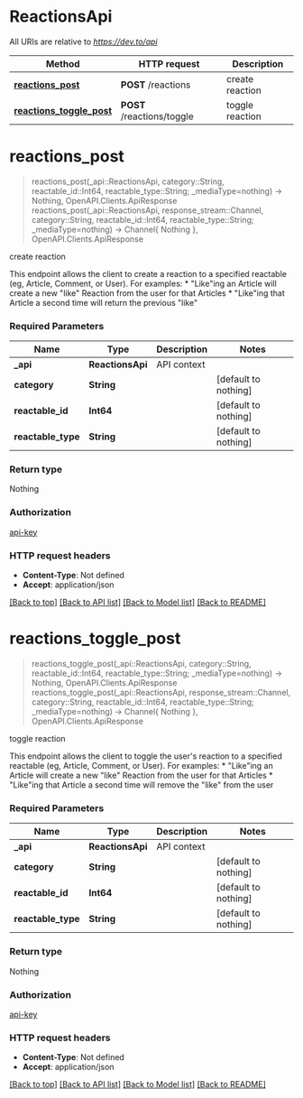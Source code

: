 # ReactionsApi

All URIs are relative to *https://dev.to/api*

Method | HTTP request | Description
------------- | ------------- | -------------
[**reactions_post**](ReactionsApi.md#reactions_post) | **POST** /reactions | create reaction
[**reactions_toggle_post**](ReactionsApi.md#reactions_toggle_post) | **POST** /reactions/toggle | toggle reaction


# **reactions_post**
> reactions_post(_api::ReactionsApi, category::String, reactable_id::Int64, reactable_type::String; _mediaType=nothing) -> Nothing, OpenAPI.Clients.ApiResponse <br/>
> reactions_post(_api::ReactionsApi, response_stream::Channel, category::String, reactable_id::Int64, reactable_type::String; _mediaType=nothing) -> Channel{ Nothing }, OpenAPI.Clients.ApiResponse

create reaction

This endpoint allows the client to create a reaction to a specified reactable (eg, Article, Comment, or User). For examples:         * \"Like\"ing an Article will create a new \"like\" Reaction from the user for that Articles         * \"Like\"ing that Article a second time will return the previous \"like\"

### Required Parameters

Name | Type | Description  | Notes
------------- | ------------- | ------------- | -------------
 **_api** | **ReactionsApi** | API context | 
**category** | **String**|  | [default to nothing]
**reactable_id** | **Int64**|  | [default to nothing]
**reactable_type** | **String**|  | [default to nothing]

### Return type

Nothing

### Authorization

[api-key](../README.md#api-key)

### HTTP request headers

 - **Content-Type**: Not defined
 - **Accept**: application/json

[[Back to top]](#) [[Back to API list]](../README.md#api-endpoints) [[Back to Model list]](../README.md#models) [[Back to README]](../README.md)

# **reactions_toggle_post**
> reactions_toggle_post(_api::ReactionsApi, category::String, reactable_id::Int64, reactable_type::String; _mediaType=nothing) -> Nothing, OpenAPI.Clients.ApiResponse <br/>
> reactions_toggle_post(_api::ReactionsApi, response_stream::Channel, category::String, reactable_id::Int64, reactable_type::String; _mediaType=nothing) -> Channel{ Nothing }, OpenAPI.Clients.ApiResponse

toggle reaction

This endpoint allows the client to toggle the user's reaction to a specified reactable (eg, Article, Comment, or User). For examples:         * \"Like\"ing an Article will create a new \"like\" Reaction from the user for that Articles         * \"Like\"ing that Article a second time will remove the \"like\" from the user

### Required Parameters

Name | Type | Description  | Notes
------------- | ------------- | ------------- | -------------
 **_api** | **ReactionsApi** | API context | 
**category** | **String**|  | [default to nothing]
**reactable_id** | **Int64**|  | [default to nothing]
**reactable_type** | **String**|  | [default to nothing]

### Return type

Nothing

### Authorization

[api-key](../README.md#api-key)

### HTTP request headers

 - **Content-Type**: Not defined
 - **Accept**: application/json

[[Back to top]](#) [[Back to API list]](../README.md#api-endpoints) [[Back to Model list]](../README.md#models) [[Back to README]](../README.md)

